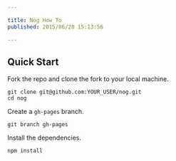 ```yaml
---

title: Nog How To
published: 2015/06/20 15:13:56

---
```



## Quick Start

Fork the repo and clone the fork to your local machine.

    git clone git@github.com:YOUR_USER/nog.git
    cd nog
    
Create a `gh-pages` branch.

    git branch gh-pages

Install the dependencies.   
    
    npm install

    
    



